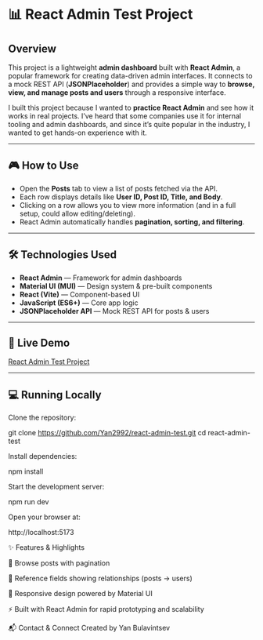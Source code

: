 # 📊 React Admin Test Project  

## Overview  
This project is a lightweight **admin dashboard** built with **React Admin**, a popular framework for creating data-driven admin interfaces. It connects to a mock REST API (**JSONPlaceholder**) and provides a simple way to **browse, view, and manage posts and users** through a responsive interface.  

I built this project because I wanted to **practice React Admin** and see how it works in real projects. I’ve heard that some companies use it for internal tooling and admin dashboards, and since it’s quite popular in the industry, I wanted to get hands-on experience with it.  

---

## 🎮 How to Use  
- Open the **Posts** tab to view a list of posts fetched via the API.  
- Each row displays details like **User ID, Post ID, Title, and Body**.  
- Clicking on a row allows you to view more information (and in a full setup, could allow editing/deleting).  
- React Admin automatically handles **pagination, sorting, and filtering**.  

---

## 🛠️ Technologies Used  
- **React Admin** — Framework for admin dashboards  
- **Material UI (MUI)** — Design system & pre-built components  
- **React (Vite)** — Component-based UI  
- **JavaScript (ES6+)** — Core app logic  
- **JSONPlaceholder API** — Mock REST API for posts & users  

---

## 🚀 Live Demo  
[React Admin Test Project](https://my-react-admin-test.netlify.app/#/posts)  

---

## 💻 Running Locally  

Clone the repository:  

git clone https://github.com/Yan2992/react-admin-test.git
cd react-admin-test

Install dependencies:

npm install


Start the development server:

npm run dev


Open your browser at:

http://localhost:5173

✨ Features & Highlights

📂 Browse posts with pagination

🔗 Reference fields showing relationships (posts → users)

🎨 Responsive design powered by Material UI

⚡ Built with React Admin for rapid prototyping and scalability

📬 Contact & Connect
Created by Yan Bulavintsev